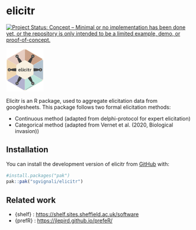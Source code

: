 
<!-- README.md is generated from README.Rmd. Please edit the .rmd file and then use devtools::build_readme() to update the md file -->

# elicitr

<!-- badges: start -->

[![Project Status: Concept – Minimal or no implementation has been done
yet, or the repository is only intended to be a limited example, demo,
or
proof-of-concept.](https://www.repostatus.org/badges/latest/concept.svg)](https://www.repostatus.org/#concept)

<img src="man/figures/elicitr_logo_scaled.png" width="20%" />
<!-- badges: end -->

Elicitr is an R package, used to aggregate elicitation data from
googlesheets. This package follows two formal elicitation methods:

- Continuous method (adapted from delphi-protocol for expert
  elicitation)
- Categorical method (adapted from Vernet et al. (2020, Biological
  invasion))

## Installation

You can install the development version of elicitr from
[GitHub](https://github.com/) with:

``` r
#install.packages("pak")
pak::pak("sgvignali/elicitr")
```

## Related work

- {shelf} : <https://shelf.sites.sheffield.ac.uk/software>
- {prefR} : <https://jlepird.github.io/prefeR/>
